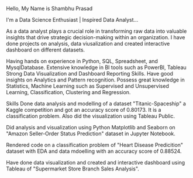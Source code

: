 Hello, My Name is Shambhu Prasad

I'm a Data Science Enthusiast | Inspired Data Analyst...

As a data analyst plays a crucial role in transforming raw data into valuable insights that drive strategic decision-making within an organization. I have done projects on analysis, data viusalization and created interactive dashboard on different datasets.

Having hands on experience in Python, SQL, Spreadsheet, and MysqlDatabase.
Extensive knowledge in BI tools such as PowerBI, Tableau Strong Data Visualization and Dashboard Reporting Skills.
Have good insights on Analytics and Pattern recognition.
Possess great knowledge in Statistics, Machine Learning such as Supervised and Unsupervised Learning, Classification, Clustering and Regression.

Skills
Done data analysis and modelling of a dataset "Titanic-Spaceship" a Kaggle competition and got an accuracy score of 0.80173. It is a classification problem. Also did the visualization using Tableau Public.

Did analysis and visualization using Python Matplotlib and Seaborn on "Amazon Seller-Order Status Prediction" dataset in Jupyter Notebook.

Rendered code on a classification problem of "Heart Disease Predicition" dataset with EDA and data mdoelling with an accuracy score of 0.88524.

Have done data visualization and created and interactive dashboard using Tableau of "Supermarket Store Branch Sales Analysis".
